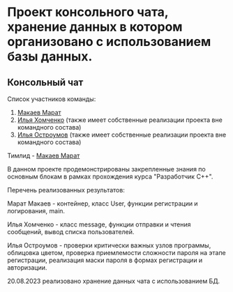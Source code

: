 # Проект консольного чата, хранение данных в котором организовано с использованием базы данных.
## Консольный чат  
Cписок участников команды:

1) [Макаев Марат](https://github.com/marat-mak) 
2) [Илья Хомченко](https://github.com/RodgerPetrovich) (также имеет собственные реализации проекта вне командного состава)
3) [Илья Остроумов](https://github.com/Medium1191) (также имеет собственные реализации проекта вне командного состава)
          
Тимлид - [Макаев Марат](https://github.com/marat-mak)  
  
В данном проекте продемонстрированы закрепленные знания по основным блокам в рамках прохождения курса "Разработчик С++".

Перечень реализованных результатов:

Марат Макаев - контейнер, класс User, функции регистрации и логирования, main.  

Илья Хомченко - класс message, функции отправки и чтения сообщений, вывод списка пользователей.  

Илья Остроумов - проверки критически важных узлов программы, облицовка цветом, проверка приемлемости сложности пароля на этапе регистрации, реализация маски пароля в формах регистрации и авторизации.

20.08.2023 реализовано хранение данных чата с использованием БД.
